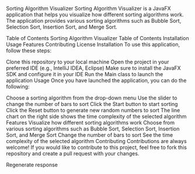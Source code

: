Sorting Algorithm Visualizer
Sorting Algorithm Visualizer is a JavaFX application that helps you visualize how different sorting algorithms work. The application provides various sorting algorithms such as Bubble Sort, Selection Sort, Insertion Sort, and Merge Sort.

Table of Contents
Sorting Algorithm Visualizer
Table of Contents
Installation
Usage
Features
Contributing
License
Installation
To use this application, follow these steps:

Clone this repository to your local machine
Open the project in your preferred IDE (e.g., IntelliJ IDEA, Eclipse)
Make sure to install the JavaFX SDK and configure it in your IDE
Run the Main class to launch the application
Usage
Once you have launched the application, you can do the following:

Choose a sorting algorithm from the drop-down menu
Use the slider to change the number of bars to sort
Click the Start button to start sorting
Click the Reset button to generate new random numbers to sort
The line chart on the right side shows the time complexity of the selected algorithm
Features
Visualize how different sorting algorithms work
Choose from various sorting algorithms such as Bubble Sort, Selection Sort, Insertion Sort, and Merge Sort
Change the number of bars to sort
See the time complexity of the selected algorithm
Contributing
Contributions are always welcome! If you would like to contribute to this project, feel free to fork this repository and create a pull request with your changes.






Regenerate response
